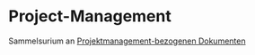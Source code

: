 # Project-Management

Sammelsurium an [Projektmanagement-bezogenen Dokumenten](https://github.com/moritzz/Project-Management/wiki)
